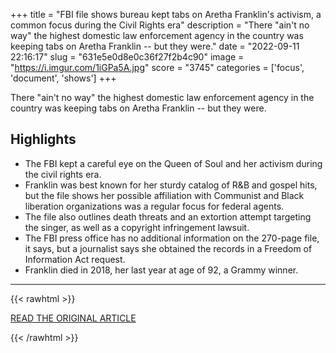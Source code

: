 +++
title = "FBI file shows bureau kept tabs on Aretha Franklin's activism, a common focus during the Civil Rights era"
description = "There \"ain't no way\" the highest domestic law enforcement agency in the country was keeping tabs on Aretha Franklin -- but they were."
date = "2022-09-11 22:16:17"
slug = "631e5e0d8e0c36f27f2b4c90"
image = "https://i.imgur.com/1iGPa5A.jpg"
score = "3745"
categories = ['focus', 'document', 'shows']
+++

There \"ain't no way\" the highest domestic law enforcement agency in the country was keeping tabs on Aretha Franklin -- but they were.

## Highlights

- The FBI kept a careful eye on the Queen of Soul and her activism during the civil rights era.
- Franklin was best known for her sturdy catalog of R&B and gospel hits, but the file shows her possible affiliation with Communist and Black liberation organizations was a regular focus for federal agents.
- The file also outlines death threats and an extortion attempt targeting the singer, as well as a copyright infringement lawsuit.
- The FBI press office has no additional information on the 270-page file, it says, but a journalist says she obtained the records in a Freedom of Information Act request.
- Franklin died in 2018, her last year at age of 92, a Grammy winner.

---

{{< rawhtml >}}
  <p class="article-category">
    <a target="_blank" href="https://www.cnn.com/2022/09/11/us/aretha-franklin-fbi-activism-file-reaj/index.html">READ THE ORIGINAL ARTICLE</a>
  </p>
{{< /rawhtml >}}
